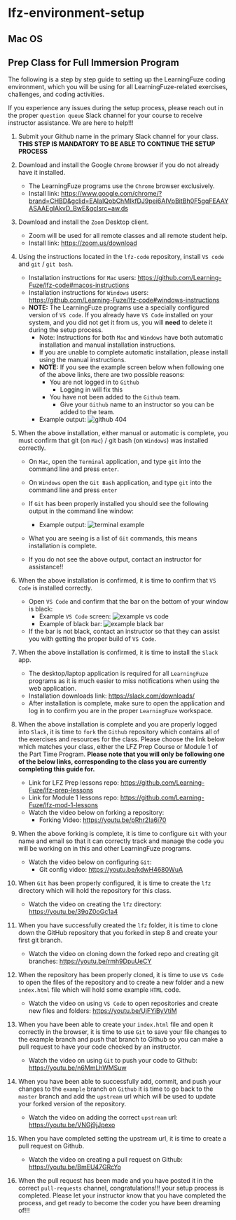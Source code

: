# lfz-environment-setup

## Mac OS

## Prep Class for Full Immersion Program


The following is a step by step guide to setting up the LearningFuze coding environment, which you will be using for all LearningFuze-related exercises, challenges, and coding activities.

If you experience any issues during the setup process, please reach out in the proper `question queue` Slack channel for your course to receive instructor assistance. We are here to help!!!

1. Submit your Github name in the primary Slack channel for your class. **THIS STEP IS MANDATORY TO BE ABLE TO CONTINUE THE SETUP PROCESS**

1. Download and install the Google `Chrome` browser if you do not already have it installed.
    - The LearningFuze programs use the `Chrome` browser exclusively.
    - Install link: https://www.google.com/chrome/?brand=CHBD&gclid=EAIaIQobChMIkfDJ9pei6AIVpBitBh0F5gqFEAAYASAAEgIAkvD_BwE&gclsrc=aw.ds
1. Download and install the `Zoom` Desktop client.
    - Zoom will be used for all remote classes and all remote student help.
    - Install link: https://zoom.us/download
1. Using the instructions located in the `lfz-code` repository, install `VS code` and `git` / `git bash`.
    - Installation instructions for `Mac` users: https://github.com/Learning-Fuze/lfz-code#macos-instructions
    - Installation instructions for `Windows` users: https://github.com/Learning-Fuze/lfz-code#windows-instructions
    - **NOTE:** The LearningFuze programs use a specially configured version of `VS code`. If you already have `VS Code` installed on your system, and you did not get it from us, you will **need** to delete it during the setup process.
        - Note: Instructions for both `Mac` and `Windows` have both automatic installation and manual installation instructions.
        - If you are unable to complete automatic installation, please install using the manual instructions.
        - **NOTE:** If you see the example screen below when following one of the above links, there are two possible reasons:
            - You are not logged in to `Github`
                - Logging in will fix this
            - You have not been added to the `Github` team.
                - Give your `Github` name to an instructor so you can be added to the team.
        - Example output:
        ![github 404](./images/404-example.png)
1. When the above installation, either manual or automatic is complete, you must confirm that git (on `Mac`) / git bash (on `Windows`) was installed correctly.
    - On `Mac`, open the `Terminal` application, and type `git` into the command line and press `enter`.
    - On `Windows` open the `Git Bash` application, and type `git` into the command line and press `enter`
    - If `Git` has been properly installed you should see the following output in the command line window:
        - Example output:
        ![terminal example](./images/terminal-example.png)

    - What you are seeing is a list of `Git` commands, this means installation is complete.
    - If you do not see the above output, contact an instructor for assistance!!
1. When the above installation is confirmed, it is time to confirm that `VS Code` is installed correctly.
    - Open `VS Code` and confirm that the bar on the bottom of your window is black:
        - Example `VS Code` screen:
        ![example vs code](./images/vs-example.png)
        - Example of black bar:
        ![example black bar](./images/vs-bar-focus.png)
    - If the bar is not black, contact an instructor so that they can assist you with getting the proper build of `VS Code`.
1. When the above installation is confirmed, it is time to install the `Slack` app.
    - The desktop/laptop application is required for all `LearningFuze` programs as it is much easier to miss notifications when using the web application.
    - Installation downloads link: https://slack.com/downloads/
    - After installation is complete, make sure to open the application and log in to confirm you are in the proper `LearningFuze` workspace.
1. When the above installation is complete and you are properly logged into `Slack`, it is time to `fork` the `Github` repository which contains all of the exercises and resources for the class. Please choose the link below which matches your class, either the LFZ Prep Course or Module 1 of the Part Time Program. **Please note that you will only be following one of the below links, corresponding to the class you are currently completing this guide for.**
    - Link for LFZ Prep lessons repo: https://github.com/Learning-Fuze/lfz-prep-lessons
    - Link for Module 1 lessons repo: https://github.com/Learning-Fuze/lfz-mod-1-lessons
    - Watch the video below on forking a repository:
        - Forking Video: https://youtu.be/pRhr2Ia6i70
1. When the above forking is complete, it is time to configure `Git` with your name and email so that it can correctly track and manage the code you will be working on in this and other LearningFuze programs.
    - Watch the video below on configuring `Git`:
        - Git config video: https://youtu.be/kdwH4680WuA
1. When `Git` has been properly configured, it is time to create the `lfz` directory which will hold the repository for this class.
    - Watch the video on creating the `lfz` directory: https://youtu.be/39qZ0oGc1a4
1. When you have successfully created the `lfz` folder, it is time to clone down the GitHub repository that you forked in step 8 and create your first git branch.
    - Watch the video on cloning down the forked repo and creating git branches: https://youtu.be/rmh9DpuUeCY
1. When the repository has been properly cloned, it is time to use `VS Code` to open the files of the repository and to create a new folder and a new `index.html` file which will hold some example `HTML` code.
    - Watch the video on using `VS Code` to open repositories and create new files and folders: https://youtu.be/UjFYiByVtiM
1. When you have been able to create your `index.html` file and open it correctly in the browser, it is time to use `Git` to save your file changes to the example branch and push that branch to Github so you can make a pull request to have your code checked by an instructor.
    - Watch the video on using `Git` to push your code to Github: https://youtu.be/n6MmLhWMSuw
1. When you have been able to successfully add, commit, and push your changes to the `example` branch on `Github` it is time to go back to the `master` branch and add the `upstream` url which will be used to update your forked version of the repository.
    - Watch the video on adding the correct `upstream` url: https://youtu.be/VNGj9jJpexo
1. When you have completed setting the upstream url, it is time to create a pull request on Github.
    - Watch the video on creating a pull request on Github: https://youtu.be/BmEU47GRcYo
1. When the pull request has been made and you have posted it in the correct `pull-requests` channel, congratulations!!! your setup process is completed. Please let your instructor know that you have completed the process, and get ready to become the coder you have been dreaming of!!!
